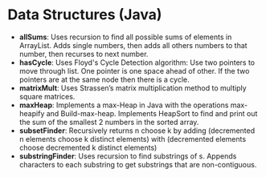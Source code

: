 # Data Structures (Java)
* **allSums**: Uses recursion to find all possible sums of elements in ArrayList. Adds single numbers, then adds all others numbers to that number, then recurses to next number.
* **hasCycle**: Uses Floyd's Cycle Detection algorithm: Use two pointers to move through list. One pointer is one space ahead of other. If the two pointers are at the same node then there is a cycle.
* **matrixMult**: Uses Strassen’s matrix multiplication method to multiply square matrices.
* **maxHeap**: Implements a max-Heap in Java with the operations max-heapify and Build-max-heap. Implements HeapSort to find and print out the sum of the smallest 2 numbers in the sorted array.
* **subsetFinder**: Recursively returns n choose k by adding (decremented n elements choose k distinct elements) with (decremented elements choose decremented k distinct elements)
* **substringFinder**: Uses recursion to find substrings of s. Appends characters to each substring to get substrings that are non-contiguous.
